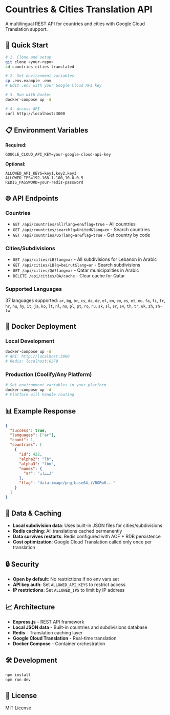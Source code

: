 # Countries & Cities Translation API

A multilingual REST API for countries and cities with Google Cloud Translation support.

## 🚀 Quick Start

```bash
# 1. Clone and setup
git clone <your-repo>
cd countries-cities-translated

# 2. Set environment variables
cp .env.example .env
# Edit .env with your Google Cloud API key

# 3. Run with Docker
docker-compose up -d

# 4. Access API
curl http://localhost:3000
```

## 📋 Environment Variables

**Required:**
```env
GOOGLE_CLOUD_API_KEY=your-google-cloud-api-key
```

**Optional:**
```env
ALLOWED_API_KEYS=key1,key2,key3
ALLOWED_IPS=192.168.1.100,10.0.0.5
REDIS_PASSWORD=your-redis-password
```

## 🌐 API Endpoints

### Countries
- `GET /api/countries/all?lang=en&flag=true` - All countries
- `GET /api/countries/search?q=United&lang=en` - Search countries
- `GET /api/countries/US?lang=ar&flag=true` - Get country by code

### Cities/Subdivisions
- `GET /api/cities/LB?lang=ar` - All subdivisions for Lebanon in Arabic
- `GET /api/cities/LB?q=beirut&lang=ar` - Search subdivisions
- `GET /api/cities/QA?lang=ar` - Qatar municipalities in Arabic
- `DELETE /api/cities/QA/cache` - Clear cache for Qatar

### Supported Languages
37 languages supported: `ar`, `bg`, `br`, `cs`, `da`, `de`, `el`, `en`, `eo`, `es`, `et`, `eu`, `fa`, `fi`, `fr`, `hr`, `hu`, `hy`, `it`, `ja`, `ko`, `lt`, `nl`, `no`, `pl`, `pt`, `ro`, `ru`, `sk`, `sl`, `sr`, `sv`, `th`, `tr`, `uk`, `zh`, `zh-tw`

## 🐳 Docker Deployment

### Local Development
```bash
docker-compose up -d
# API: http://localhost:3000
# Redis: localhost:6379
```

### Production (Coolify/Any Platform)
```bash
# Set environment variables in your platform
docker-compose up -d
# Platform will handle routing
```

## 📊 Example Response

```json
{
  "success": true,
  "languages": ["ar"],
  "count": 1,
  "countries": [
    {
      "id": 422,
      "alpha2": "lb",
      "alpha3": "lbn",
      "names": {
        "ar": "لبنان"
      },
      "flag": "data:image/png;base64,iVBORw0..."
    }
  ]
}
```

## 💾 Data & Caching

- **Local subdivision data**: Uses built-in JSON files for cities/subdivisions
- **Redis caching**: All translations cached permanently
- **Data survives restarts**: Redis configured with AOF + RDB persistence
- **Cost optimization**: Google Cloud Translation called only once per translation

## 🔒 Security

- **Open by default**: No restrictions if no env vars set
- **API key auth**: Set `ALLOWED_API_KEYS` to restrict access
- **IP restrictions**: Set `ALLOWED_IPS` to limit by IP address

## 📈 Architecture

- **Express.js** - REST API framework
- **Local JSON data** - Built-in countries and subdivisions database
- **Redis** - Translation caching layer
- **Google Cloud Translation** - Real-time translation
- **Docker Compose** - Container orchestration

## 🛠️ Development

```bash
npm install
npm run dev
```

## 📄 License

MIT License